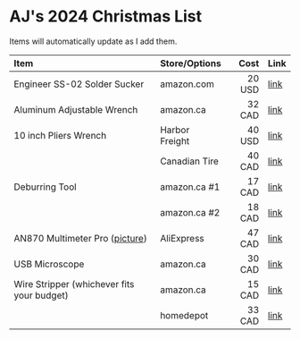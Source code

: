 # AJ's 2024 Christmas List
Items will automatically update as I add them.

| **Item**                      |**Store/Options**| **Cost** | **Link**                                     |
| :---------------------------- | :-------------- | -------: | :------------------------------------------- |
| Engineer SS-02 Solder Sucker  | amazon.com      | 20 USD   | [link](https://www.amazon.com/dp/B002MJMXD4) |
| Aluminum Adjustable Wrench    | amazon.ca       | 32 CAD   | [link](https://www.amazon.ca/PTNHZ-Adjustable-Lightweight-Aluminum-AN3-AN12/dp/B08CRFKP48) |
| 10 inch Pliers Wrench         | Harbor Freight  | 40 USD   | [link](https://www.harborfreight.com/10-in-pliers-wrench-58200.html) |
|                               | Canadian Tire   | 40 CAD   | [link](https://www.canadiantire.ca/en/pdp/maximum-pliers-wrench-smooth-jaws-black-oxide-coating-rust-resistant-colour-coded-tips-10-in-0581692p.html#store=365) |
| Deburring Tool                | amazon.ca #1    | 17 CAD   | [link](https://www.amazon.ca/Approved-Automotive-Deburring-Blade-Blades/dp/B01L2XR4P2) |
|                               | amazon.ca #2    | 18 CAD   | [link](https://www.amazon.ca/AFA-Tooling-Deburring-High-Speed-Removal/dp/B07RM1D6WD) |
| AN870 Multimeter Pro ([picture](https://ae-pic-a1.aliexpress-media.com/kf/S33e410a50f3a411fa6c23589d2b33fd2j.jpg)) | AliExpress | 47 CAD   | [link](https://www.aliexpress.com/item/1005005491874457.html) |
| USB Microscope                | amazon.ca       | 30 CAD   | [link](https://www.amazon.ca/Jiusion-Magnification-Endoscope-Microscope-Compatible/dp/B06WD843ZM) |
| Wire Stripper (whichever fits your budget) | amazon.ca       | 15 CAD   | [link](https://www.amazon.ca/AmazonBasics-DS-SWP-Self-Adjusting-Wire-Stripper/dp/B07TS6KCXD) |
|                               | homedepot | 33 CAD | [link](https://www.homedepot.ca/product/milwaukee-tool-self-adjusting-wire-stripper-cutter/1001866072)|
